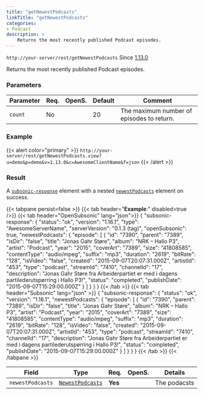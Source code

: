 ```yaml
---
title: "getNewestPodcasts"
linkTitle: "getNewestPodcasts"
categories:
- Podcast
description: >
    Returns the most recently published Podcast episodes.
---
```


`http://your-server/rest/getNewestPodcasts` Since [1.13.0](../../subsonic-versions)

Returns the most recently published Podcast episodes.

### Parameters

| Parameter | Req. | OpenS. | Default | Comment |
| --- | --- | --- | --- | --- |
| `count` | No  |  | 20  | The maximum number of episodes to return. |

### Example

{{< alert color="primary" >}} `http://your-server/rest/getNewestPodcasts.view?u=demo&p=demo&v=1.13.0&c=AwesomeClientName&f=json` {{< /alert >}}

### Result

A [`subsonic-response`](../../responses/subsonic-response) element with a nested [`newestPodcasts`](../../responses/newestpodcasts) element on success.

{{< tabpane persist=false >}}
{{< tab header="**Example**:" disabled=true />}}
{{< tab header="OpenSubsonic" lang="json">}}
{
  "subsonic-response": {
    "status": "ok",
    "version": "1.16.1",
    "type": "AwesomeServerName",
    "serverVersion": "0.1.3 (tag)",
    "openSubsonic": true,
    "newestPodcasts": {
      "episode": [
        {
          "id": "7390",
          "parent": "7389",
          "isDir": "false",
          "title": "Jonas Gahr Støre",
          "album": "NRK – Hallo P3",
          "artist": "Podcast",
          "year": "2015",
          "coverArt": "7389",
          "size": "41808585",
          "contentType": "audio/mpeg",
          "suffix": "mp3",
          "duration": "2619",
          "bitRate": "128",
          "isVideo": "false",
          "created": "2015-09-07T20:07:31.000Z",
          "artistId": "453",
          "type": "podcast",
          "streamId": "7410",
          "channelId": "17",
          "description": "Jonas Gahr Støre fra Arbeiderpartiet er med i dagens partilederutspørring i Hallo P3!",
          "status": "completed",
          "publishDate": "2015-09-07T15:29:00.000Z"
        }
      ]
    }
  }
}
{{< /tab >}}
{{< tab header="Subsonic" lang="json" >}}
{
  "subsonic-response": {
    "status": "ok",
    "version": "1.16.1",
    "newestPodcasts": {
      "episode": [
        {
          "id": "7390",
          "parent": "7389",
          "isDir": "false",
          "title": "Jonas Gahr Støre",
          "album": "NRK – Hallo P3",
          "artist": "Podcast",
          "year": "2015",
          "coverArt": "7389",
          "size": "41808585",
          "contentType": "audio/mpeg",
          "suffix": "mp3",
          "duration": "2619",
          "bitRate": "128",
          "isVideo": "false",
          "created": "2015-09-07T20:07:31.000Z",
          "artistId": "453",
          "type": "podcast",
          "streamId": "7410",
          "channelId": "17",
          "description": "Jonas Gahr Støre fra Arbeiderpartiet er med i dagens partilederutspørring i Hallo P3!",
          "status": "completed",
          "publishDate": "2015-09-07T15:29:00.000Z"
        }
      ]
    }
  }
}
{{< /tab >}}
{{< /tabpane >}}

| Field |  Type | Req. | OpenS. | Details |
| --- | --- | --- | --- | --- |
| `newestPodcasts` | [`NewestPodcasts`](../../responses/newestpodcasts) | **Yes** |     | The podacsts |
